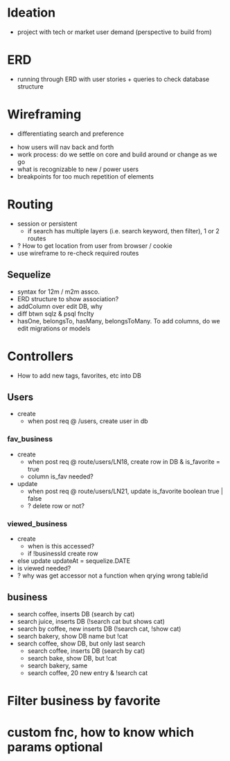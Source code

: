 # Ideation
  - project with tech or market user demand (perspective to build from)


# ERD
  - running through ERD with user stories + queries to check database structure


# Wireframing
  - differentiating search and preference
   * how users will nav back and forth
   * work process: do we settle on core and build around or change as we go
   * what is recognizable to new / power users
   * breakpoints for too much repetition of elements


# Routing
  - session or persistent
    * if search has multiple layers (i.e. search keyword, then filter), 1 or 2 routes 
  - ? How to get location from user from browser / cookie
  - use wireframe to re-check required routes

## Sequelize
  - syntax for 12m / m2m assco.
  - ERD structure to show association?
  - addColumn over edit DB, why
  - diff btwn sqlz & psql fnclty
  - hasOne, belongsTo, hasMany, belongsToMany. To add columns, do we edit migrations or models


# Controllers
  - How to add new tags, favorites, etc into DB
## Users
  - create
    * when post req @ /users, create user in db
### fav_business
  - create
    * when post req @ route/users/LN18, create row in DB & is_favorite = true
    * column is_fav needed?
  - update
    * when post req @ route/users/LN21, update is_favorite boolean true | false
    * ? delete row or not? 
### viewed_business
  - create
    * when is this accessed?
    * if !businessId create row
  - else update updateAt = sequelize.DATE
  - is viewed needed?
  - ? why was get accessor not a function when qrying wrong table/id
## business
  - search coffee, inserts DB (search by cat)
  - search juice, inserts DB (!search cat but shows cat)
  - search by coffee, new inserts DB (!search cat, !show cat)
  - search bakery, show DB name but !cat
  - search coffee, show DB, but only last search
    * search coffee, inserts DB (search by cat)
    * search bake, show DB, but !cat
    * search bakery, same
    * search coffee, 20 new entry & !search cat
# Filter business by favorite

# custom fnc, how to know which params optional

